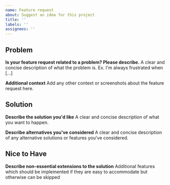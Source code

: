 ```yaml
---
name: Feature request
about: Suggest an idea for this project
title: ''
labels: ''
assignees: ''
---
```


## Problem

**Is your feature request related to a problem? Please describe.**
A clear and concise description of what the problem is. Ex. I'm always frustrated when [...]

**Additional context**
Add any other context or screenshots about the feature request here.

## Solution

**Describe the solution you'd like**
A clear and concise description of what you want to happen.

**Describe alternatives you've considered**
A clear and concise description of any alternative solutions or features you've considered.

## Nice to Have

**Describe non-essential extensions to the solution**
Additional features which should be implemented if they are easy to accommodate but otherwise can be skipped
